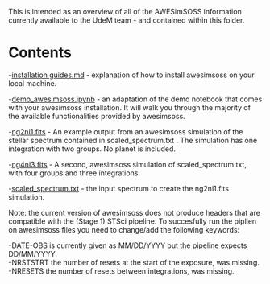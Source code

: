 This is intended as an overview of all of the AWESimSOSS information currently available to the UdeM team - and contained within this folder.

# Contents

-[installation guides.md](https://github.com/njcuk9999/jwst-mtl/blob/master/SOSS/awesimsoss/installation_guides.md) - explanation of how to install awesimsoss on your local machine.

-[demo_awesimsoss.ipynb](https://github.com/njcuk9999/jwst-mtl/blob/master/SOSS/awesimsoss/demo_awesimsoss.ipynb) - an adaptation of the demo notebook that comes with your awesimsoss installation. It will walk you through the majority of the available functionalities provided by awesimsoss.

-[ng2ni1.fits](https://github.com/njcuk9999/jwst-mtl/blob/master/SOSS/awesimsoss/ng2ni1.fits) - An example output from an awesimsoss simulation of the stellar spectrum contained in scaled_spectrum.txt . The simulation has one integration with two groups. No planet is included.

-[ng4ni3.fits](https://github.com/njcuk9999/jwst-mtl/blob/master/SOSS/awesimsoss/ng4ni3.fits) - A second, awesimsoss simulation of scaled_spectrum.txt, with four groups and three integrations.

-[scaled_spectrum.txt](https://github.com/njcuk9999/jwst-mtl/blob/master/SOSS/awesimsoss/scaled_spectrum.txt) - the input spectrum to create the ng2ni1.fits simulation.

Note: the current version of awesimsoss does not produce headers that are compatible with the (Stage 1) STSci pipeline. To succesfully run the piplien on awesimsoss files you need to change/add the following keywords:

-DATE-OBS is currently given as MM/DD/YYYY but the pipeline expects DD/MM/YYYY.  
-NRSTSTRT the number of resets at the start of the exposure, was missing.  
-NRESETS the number of resets between integrations, was missing.  
